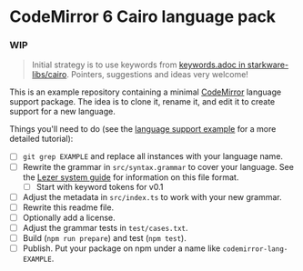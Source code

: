 # CodeMirror 6 Cairo language pack

### WIP

> Initial strategy is to use keywords from [keywords.adoc in starkware-libs/cairo](https://github.com/starkware-libs/cairo/blob/main/docs/reference/src/keywords.adoc). Pointers, suggestions and ideas very welcome!

This is an example repository containing a minimal [CodeMirror](https://codemirror.net/6/) language support package. The idea is to clone it, rename it, and edit it to create support for a new language.

Things you'll need to do (see the [language support example](https://codemirror.net/6/examples/lang-package/) for a more detailed tutorial):
- [ ] `git grep EXAMPLE` and replace all instances with your language name.
- [ ] Rewrite the grammar in `src/syntax.grammar` to cover your language. See the [Lezer system guide](https://lezer.codemirror.net/docs/guide/#writing-a-grammar) for information on this file format.
  - [ ] Start with keyword tokens for v0.1
- [ ] Adjust the metadata in `src/index.ts` to work with your new grammar.
- [ ] Rewrite this readme file.
- [ ] Optionally add a license.
- [ ] Adjust the grammar tests in `test/cases.txt`.
- [ ] Build (`npm run prepare`) and test (`npm test`).
- [ ] Publish. Put your package on npm under a name like `codemirror-lang-EXAMPLE`.
